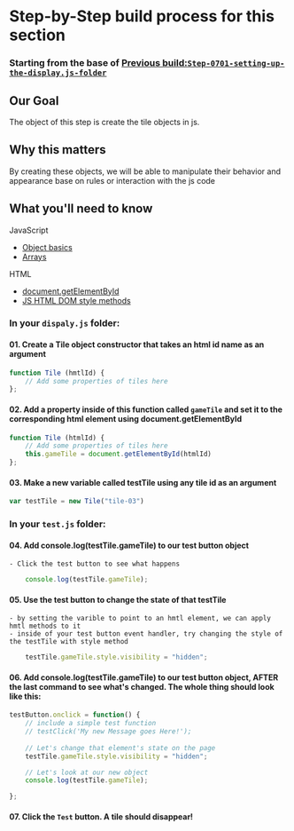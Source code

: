 # Step-by-Step build process for this section

### Starting from the base of [Previous build:`Step-0701-setting-up-the-display.js-folder`](https://github.com/NeuTrix/Hangman-tutorial/tree/master/Lecture-07-interactive-display-objects/Step-0701-setting-up-the-display.js-folder)

## Our Goal
The object of this step is create the tile objects in js.

## Why this matters
By creating these objects, we will be able to manipulate their behavior and appearance base on rules or interaction with the js code

## What you'll need to know

JavaScript
- [Object basics](https://developer.mozilla.org/en-US/docs/Learn/JavaScript/Objects/Basics)
- [Arrays](https://developer.mozilla.org/en-US/docs/Web/JavaScript/Reference/Global_Objects/Array)

HTML
- [document.getElementById](https://developer.mozilla.org/en-US/docs/Web/API/Document/getElementById)
- [JS HTML DOM style methods](https://www.w3schools.com/js/js_htmldom_css.asp)


### In your `dispaly.js` folder:

#### 01. Create a Tile object constructor that takes an html id name as an argument
```javascript
function Tile (hmtlId) {
	// Add some properties of tiles here
};
```
#### 02. Add a property inside of this function called `gameTile` and set it to the corresponding html element using document.getElementById
```javascript
function Tile (htmlId) {
	// Add some properties of tiles here
	this.gameTile = document.getElementById(htmlId)
};
```

#### 03. Make a new variable called testTile using any tile id as an argument

```javascript
var testTile = new Tile("tile-03")
```

### In your `test.js` folder:

#### 04. Add console.log(testTile.gameTile) to our test button object
	- Click the test button to see what happens
```javascript
	console.log(testTile.gameTile);
```

#### 05. Use the test button to change the state of that testTile
	- by setting the varible to point to an hmtl element, we can apply hmtl methods to it
	- inside of your test button event handler, try changing the style of the testTile with style method

```javascript
	testTile.gameTile.style.visibility = "hidden";
```

#### 06. Add console.log(testTile.gameTile) to our test button object, AFTER the last command to see what's changed.  The whole thing should look like this:

```javascript
testButton.onclick = function() {
	// include a simple test function
	// testClick('My new Message goes Here!');
	
	// Let's change that element's state on the page
	testTile.gameTile.style.visibility = "hidden";

	// Let's look at our new object 
	console.log(testTile.gameTile);

};

```

#### 07.  Click the `Test` button.  A tile should disappear!
